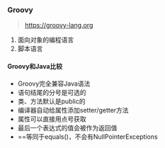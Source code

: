### Groovy

> https://groovy-lang.org

1. 面向对象的编程语言
2. 脚本语言

#### Groovy和Java比较

- Groovy完全兼容Java语法
- 语句结尾的分号是可选的
- 类、方法默认是public的
- 编译器自动给属性添加setter/getter方法
- 属性可以直接用点号获取
- 最后一个表达式的值会被作为返回值
- ==等同于equals()，不会有NullPointerExceptions